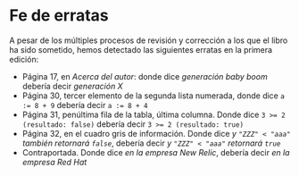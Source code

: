 # Fe de erratas

A pesar de los múltiples procesos de revisión y corrección a los que el libro
ha sido sometido, hemos detectado las siguientes erratas en la primera edición:

* Página 17, en _Acerca del autor_: donde dice _generación baby boom_ debería decir _generación X_
* Página 30, tercer elemento de la segunda lista numerada, donde dice `a := 8 + 9`
  debería decir `a := 8 + 4`
* Página 31, penúltima fila de la tabla, última columna. Donde dice `3 >= 2 (resultado: false)`
  debería decir `3 >= 2 (resultado: true)`
* Página 32, en el cuadro gris de información. Donde dice _y `"ZZZ" < "aaa"` también retornará `false`_,
  debería decir _y `"ZZZ" < "aaa"` retornará `true`_
* Contraportada. Donde dice _en la empresa New Relic_, debería decir _en la empresa Red Hat_
